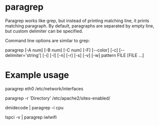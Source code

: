 paragrep
========

 Paragrep works like grep, but instead of printing matching line, it prints matching paragraph.
 By default, paragraphs are separated by empty line, but custom delimiter can be specified.

 Command line options are similar to grep:

   paragrep [-A num] [-B num] [-C num] [-F] [--color] [-c] [--delimiter='string'] [-i] [-l] [-n] [-r] [-s] [-v] [-w] pattern FILE [FILE ...]


Example usage
=============

 paragrep eth0 /etc/network/interfaces

 paragrep -r 'Directory' /etc/apache2/sites-enabled/

 dmidecode | paragrep -i cpu

 lspci -v | paragrep iwlwifi


